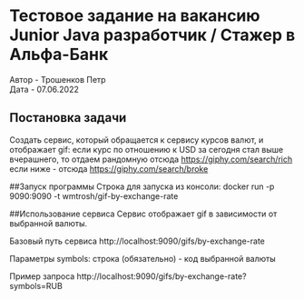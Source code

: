 # Тестовое задание на вакансию Junior Java разработчик / Стажер в Альфа-Банк
Автор - Трошенков Петр  
Дата - 07.06.2022

## Постановка задачи
Создать сервис, который обращается к сервису курсов валют, и отображает gif:
если курс по отношению к USD за сегодня стал выше вчерашнего, то отдаем рандомную отсюда https://giphy.com/search/rich
если ниже - отсюда https://giphy.com/search/broke

##Запуск программы
Строка для запуска из консоли: docker run -p 9090:9090 -t wmtrosh/gif-by-exchange-rate

##Использование сервиса
Сервис отображает gif в зависимости от выбранной валюты.

Базовый путь сервиса http://localhost:9090/gifs/by-exchange-rate

Параметры symbols: строка (обязательно) - код выбранной валюты

Пример запроса http://localhost:9090/gifs/by-exchange-rate?symbols=RUB
